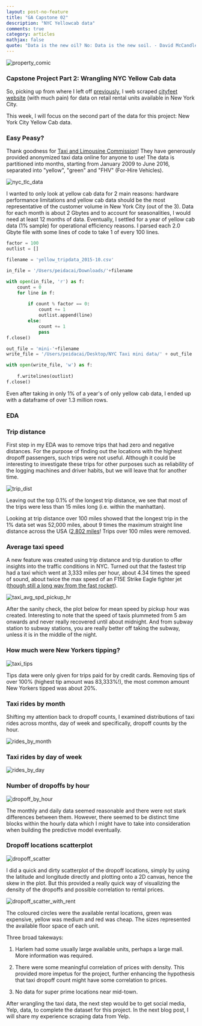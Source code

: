 ```yaml
---
layout: post-no-feature
title: "GA Capstone 02"
description: "NYC Yellowcab data"
comments: true
category: articles
mathjax: false
quote: "Data is the new oil? No: Data is the new soil. - David McCandless"
---
```


![property_comic]({{site-url}}/images/NYC_taxi.jpg)

### Capstone Project Part 2: Wrangling NYC Yellow Cab data

So, picking up from where I left off [previously](https://peidacai.github.io/articles/General-Assembly-Capstone01post), I web scraped [cityfeet website](http://www.cityfeet.com/cont/ny/new-york-retail-space#) (with much pain) for data on retail rental units available in New York City.

This week, I will focus on the second part of the data for this project: New York City Yellow Cab data.

### Easy Peasy?

Thank goodness for [Taxi and Limousine Commission](http://www.nyc.gov/html/tlc/html/about/trip_record_data.shtml)! They have generously provided anonymized taxi data online for anyone to use! The data is partitioned into months, starting from January 2009 to June 2016, separated into "yellow", "green" and "FHV" (For-Hire Vehicles).

![nyc_tlc_data]({{site-url}}/images/nyc_tlc_data.png)

I wanted to only look at yellow cab data for 2 main reasons: hardware performance limitations and yellow cab data should be the most representative of the customer volume in New York City (out of the 3). Data for each month is about 2 Gbytes and to account for seasonalities, I would need at least 12 months of data. Eventually, I settled for a year of yellow cab data (1% sample) for operational efficiency reasons. I parsed each 2.0 Gbyte file with some lines of code to take 1 of every 100 lines.

```py
factor = 100
outlist = []

filename = 'yellow_tripdata_2015-10.csv'

in_file = '/Users/peidacai/Downloads/'+filename

with open(in_file, 'r') as f:
    count = 0
    for line in f:
        
        if count % factor == 0:
            count += 1
            outlist.append(line)
        else:
            count += 1
            pass
f.close()

out_file = 'mini-'+filename
write_file = '/Users/peidacai/Desktop/NYC Taxi mini data/' + out_file

with open(write_file, 'w') as f:
    
    f.writelines(outlist)
f.close()
```

Even after taking in only 1% of a year's of only yellow cab data, I ended up with a dataframe of over 1.3 million rows.

### EDA

### Trip distance

First step in my EDA was to remove trips that had zero and negative distances. For the purpose of finding out the locations with the highest dropoff passengers, such trips were not useful. Although it could be interesting to investigate these trips for other purposes such as reliability of the logging machines and driver habits, but we will leave that for another time.

![trip_dist]({{site-url}}/images/Taxi_trip_distance.png)

Leaving out the top 0.1% of the longest trip distance, we see that most of the trips were less than 15 miles long (i.e. within the manhattan).

Looking at trip distance over 100 miles showed that the longest trip in the 1% data set was 52,000 miles, about 9 times the maximum straight line distance across the USA ([2,802 miles](https://www.reference.com/geography/distance-across-united-states-f6665a323ae29d9a)! Trips over 100 miles were removed.

### Average taxi speed

A new feature was created using trip distance and trip duration to offer insights into the traffic conditions in NYC. Turned out that the fastest trip had a taxi which went at 3,333 miles per hour, about 4.34 times the speed of sound, about twice the max speed of an F15E Strike Eagle fighter jet ([though still a long way from the fast rocket](http://www.space.com/24701-how-long-does-it-take-to-get-to-mars.html)).

![taxi_avg_spd_pickup_hr]({{site-url}}/images/taxi_spd.png)

After the sanity check, the plot below for mean speed by pickup hour was created. Interesting to note that the speed of taxis plummeted from 5 am onwards and never really recovered until about midnight. And from subway station to subway stations, you are really better off taking the subway, unless it is in the middle of the night.

### How much were New Yorkers tipping?

![taxi_tips]({{site-url}}/images/taxi_tips.png)

Tips data were only given for trips paid for by credit cards. Removing tips of over 100% (highest tip amount was 83,333%!), the most common amount New Yorkers tipped was about 20%.

### Taxi rides by month

Shifting my attention back to dropoff counts, I examined distributions of taxi rides across months, day of week and specifically, dropoff counts by the hour.

![rides_by_month]({{site-url}}/images/taxi_rides_by_month.png)

### Taxi rides by day of week

![rides_by_day]({{site-url}}/images/taxi_rides_by_day.png)

### Number of dropoffs by hour

![dropoff_by_hour]({{site-url}}/images/taxi_dropoff_by_hour.png)

The monthly and daily data seemed reasonable and there were not stark differences between them. However, there seemed to be distinct time blocks within the hourly data which I might have to take into consideration when building the predictive model eventually.

### Dropoff locations scatterplot

![dropoff_scatter]({{site-url}}/images/dropoff_scatter.png)

I did a quick and dirty scatterplot of the dropoff locations, simply by using the latitude and longitude directly and plotting onto a 2D canvas, hence the skew in the plot. But this provided a really quick way of visualizing the density of the dropoffs and possible correlation to rental prices.

![dropoff_scatter_with_rent]({{site-url}}/images/taxi_dropoff_rental_locations.png)

The coloured circles were the available rental locations, green was expensive, yellow was medium and red was cheap. The sizes represented the available floor space of each unit. 

Three broad takeways:

1. Harlem had some usually large available units, perhaps a large mall. More information was required.

2. There were some meaningful correlation of prices with density. This provided more impetus for the project, further enhancing the hypothesis that taxi dropoff count might have some correlation to prices.

3. No data for super prime locations near mid-town.

After wrangling the taxi data, the next step would be to get social media, Yelp, data, to complete the dataset for this project. In the next blog post, I will share my experience scraping data from Yelp.

